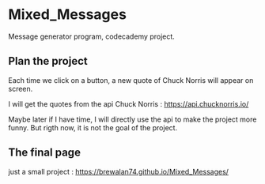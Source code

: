 # Mixed_Messages
Message generator program, codecademy project.

## Plan the project
Each time we click on a button, a new quote of Chuck Norris will appear on screen.

I will get the quotes from the api Chuck Norris : https://api.chucknorris.io/

Maybe later if I have time, I will directly use the api to make the project more funny. But rigth now, it is not the goal of the project.

## The final page
just a small project : https://brewalan74.github.io/Mixed_Messages/